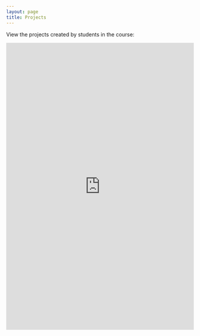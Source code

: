 ```yaml
---
layout: page
title: Projects
---
```

View the projects created by students in the course:
<div class="card-gallery">
  <a href="https://www.exhibit.so/exhibits/UB3UKQwmaiTsxgfyUh8Z">
  <div class="card">
    <iframe src="https://www.exhibit.so/exhibits/UB3UKQwmaiTsxgfyUh8Z?embedded=true" width="100%" height="768" allowfullscreen allow="autoplay" frameborder="0"></iframe>
  </div>
  </a>
</div>
